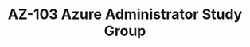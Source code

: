 ---
state: Virtual
region: Virtual
title: AZ-103 Azure Administrator Study Group
event_url: https://msuspartners.eventbuilder.com/AZ103StudyGroup
start_date: 2020-01-29
end_date: 2020-03-18
cost: Free
topics: [ azure, certification ]
---
